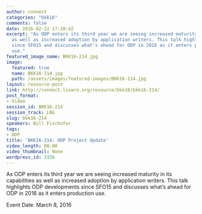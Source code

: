 ```yaml
---
author: connect
categories: "bkk16"
comments: false
date: 2016-02-22 17:20:42
excerpt: "As ODP enters its third year we are seeing increased maturity in its capabilities
  as well as increased adoption by application writers. This talk highlights ODP developments
  since SFO15 and discusses what's ahead for ODP in 2016 as it enters production
  use."
featured_image_name: BKK16-214.jpg
image:
  featured: true
  name: BKK16-214.jpg
  path: /assets/images/featured-images/BKK16-214.jpg
layout: resource-post
link: http://connect.linaro.org/resource/bkk16/bkk16-214/
post_format:
- Video
session_id: BKK16-214
session_track: LNG
slug: bkk16-214
speakers: Bill Fischofer
tags:
- ODP
title: 'BKK16-214: ODP Project Update'
video_length: 00:00
video_thumbnail: None
wordpress_id: 3336
---
```


As ODP enters its third year we are seeing increased maturity in its capabilities as well as increased adoption by application writers. This talk highlights ODP developments since SFO15 and discusses what’s ahead for ODP in 2016 as it enters production use.

Event Date: March 8, 2016
